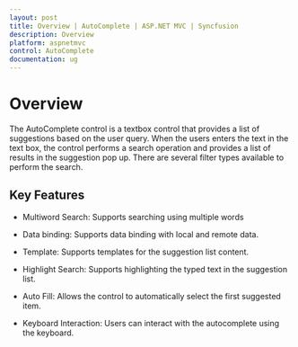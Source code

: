 ```yaml
---
layout: post
title: Overview | AutoComplete | ASP.NET MVC | Syncfusion
description: Overview
platform: aspnetmvc
control: AutoComplete
documentation: ug
---
```


# Overview

The AutoComplete control is a textbox control that provides a list of suggestions based on the user query. When the users enters the text in the text box, the control performs a search operation and provides a list of results in the suggestion pop up. There are several filter types available to perform the search.

## Key Features

* Multiword Search: Supports searching using multiple words

* Data binding: Supports data binding with local and remote data.

* Template: Supports templates for the suggestion list content.

* Highlight Search: Supports highlighting the typed text in the suggestion list.

* Auto Fill: Allows the control to automatically select the first suggested item.

* Keyboard Interaction: Users can interact with the autocomplete using the keyboard.

